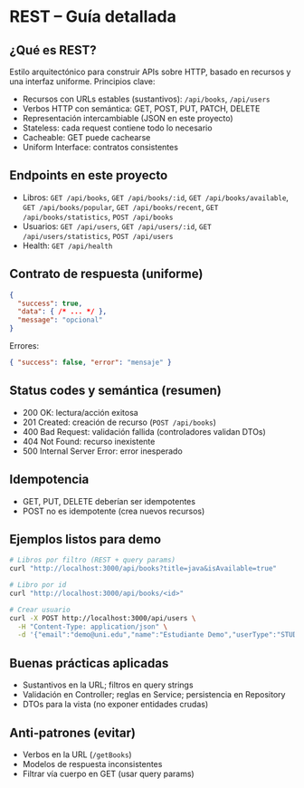 # REST – Guía detallada

## ¿Qué es REST?
Estilo arquitectónico para construir APIs sobre HTTP, basado en recursos y una interfaz uniforme. Principios clave:
- Recursos con URLs estables (sustantivos): `/api/books`, `/api/users`
- Verbos HTTP con semántica: GET, POST, PUT, PATCH, DELETE
- Representación intercambiable (JSON en este proyecto)
- Stateless: cada request contiene todo lo necesario
- Cacheable: GET puede cachearse
- Uniform Interface: contratos consistentes

## Endpoints en este proyecto
- Libros: `GET /api/books`, `GET /api/books/:id`, `GET /api/books/available`, `GET /api/books/popular`, `GET /api/books/recent`, `GET /api/books/statistics`, `POST /api/books`
- Usuarios: `GET /api/users`, `GET /api/users/:id`, `GET /api/users/statistics`, `POST /api/users`
- Health: `GET /api/health`

## Contrato de respuesta (uniforme)
```json
{
  "success": true,
  "data": { /* ... */ },
  "message": "opcional"
}
```
Errores:
```json
{ "success": false, "error": "mensaje" }
```

## Status codes y semántica (resumen)
- 200 OK: lectura/acción exitosa
- 201 Created: creación de recurso (`POST /api/books`)
- 400 Bad Request: validación fallida (controladores validan DTOs)
- 404 Not Found: recurso inexistente
- 500 Internal Server Error: error inesperado

## Idempotencia
- GET, PUT, DELETE deberían ser idempotentes
- POST no es idempotente (crea nuevos recursos)

## Ejemplos listos para demo
```bash
# Libros por filtro (REST + query params)
curl "http://localhost:3000/api/books?title=java&isAvailable=true"

# Libro por id
curl "http://localhost:3000/api/books/<id>"

# Crear usuario
curl -X POST http://localhost:3000/api/users \
  -H "Content-Type: application/json" \
  -d '{"email":"demo@uni.edu","name":"Estudiante Demo","userType":"STUDENT"}'
```

## Buenas prácticas aplicadas
- Sustantivos en la URL; filtros en query strings
- Validación en Controller; reglas en Service; persistencia en Repository
- DTOs para la vista (no exponer entidades crudas)

## Anti‑patrones (evitar)
- Verbos en la URL (`/getBooks`)
- Modelos de respuesta inconsistentes
- Filtrar vía cuerpo en GET (usar query params)

